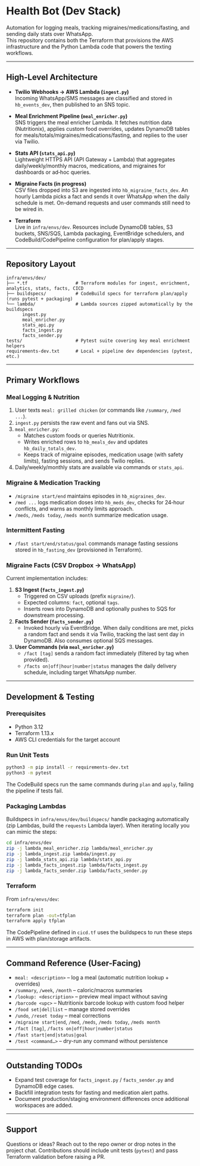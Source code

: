 # Health Bot (Dev Stack)

Automation for logging meals, tracking migraines/medications/fasting, and sending daily stats over WhatsApp.  
This repository contains both the Terraform that provisions the AWS infrastructure and the Python Lambda
code that powers the texting workflows.

---

## High-Level Architecture
- **Twilio Webhooks → AWS Lambda (`ingest.py`)**  
  Incoming WhatsApp/SMS messages are classified and stored in `hb_events_dev`, then published to an SNS topic.

- **Meal Enrichment Pipeline (`meal_enricher.py`)**  
  SNS triggers the meal enricher Lambda. It fetches nutrition data (Nutritionix), applies custom food overrides,
  updates DynamoDB tables for meals/totals/migraines/medications/fasting, and replies to the user via Twilio.

- **Stats API (`stats_api.py`)**  
  Lightweight HTTPS API (API Gateway + Lambda) that aggregates daily/weekly/monthly macros, medications, and
  migraines for dashboards or ad‑hoc queries.

- **Migraine Facts (in progress)**  
  CSV files dropped into S3 are ingested into `hb_migraine_facts_dev`. An hourly Lambda picks a fact and sends it
  over WhatsApp when the daily schedule is met. On-demand requests and user commands still need to be wired in.

- **Terraform**  
  Live in `infra/envs/dev`. Resources include DynamoDB tables, S3 buckets, SNS/SQS, Lambda packaging, EventBridge
  schedulers, and CodeBuild/CodePipeline configuration for plan/apply stages.

---

## Repository Layout

```
infra/envs/dev/
├── *.tf                  # Terraform modules for ingest, enrichment, analytics, stats, facts, CICD
├── buildspecs/           # CodeBuild specs for terraform plan/apply (runs pytest + packaging)
└── lambda/               # Lambda sources zipped automatically by the buildspecs
      ingest.py
      meal_enricher.py
      stats_api.py
      facts_ingest.py
      facts_sender.py
tests/                    # Pytest suite covering key meal enrichment helpers
requirements-dev.txt      # Local + pipeline dev dependencies (pytest, etc.)
```

---

## Primary Workflows

### Meal Logging & Nutrition
1. User texts `meal: grilled chicken` (or commands like `/summary`, `/med ...`).
2. `ingest.py` persists the raw event and fans out via SNS.
3. `meal_enricher.py`:
   - Matches custom foods or queries Nutritionix.
   - Writes enriched rows to `hb_meals_dev` and updates `hb_daily_totals_dev`.
   - Keeps track of migraine episodes, medication usage (with safety limits), fasting sessions, and sends Twilio replies.
4. Daily/weekly/monthly stats are available via commands or `stats_api`.

### Migraine & Medication Tracking
- `/migraine start/end` maintains episodes in `hb_migraines_dev`.
- `/med ...` logs medication doses into `hb_meds_dev`, checks for 24‑hour conflicts, and warns as monthly limits approach.
- `/meds`, `/meds today`, `/meds month` summarize medication usage.

### Intermittent Fasting
- `/fast start/end/status/goal` commands manage fasting sessions stored in `hb_fasting_dev` (provisioned in Terraform).

### Migraine Facts (CSV Dropbox → WhatsApp)
Current implementation includes:
1. **S3 Ingest (`facts_ingest.py`)**
   - Triggered on CSV uploads (prefix `migraine/`).
   - Expected columns: `fact`, optional `tags`.
   - Inserts rows into DynamoDB and optionally pushes to SQS for downstream processing.
2. **Facts Sender (`facts_sender.py`)**
   - Invoked hourly via EventBridge. When daily conditions are met, picks a random fact and sends it via Twilio,
     tracking the last sent day in DynamoDB. Also consumes optional SQS messages.
3. **User Commands (via `meal_enricher.py`)**
   - `/fact [tag]` sends a random fact immediately (filtered by tag when provided).
   - `/facts on|off|hour|number|status` manages the daily delivery schedule, including target WhatsApp number.

---

## Development & Testing

### Prerequisites
- Python 3.12
- Terraform 1.13.x
- AWS CLI credentials for the target account

### Run Unit Tests
```bash
python3 -m pip install -r requirements-dev.txt
python3 -m pytest
```
The CodeBuild specs run the same commands during `plan` and `apply`, failing the pipeline if tests fail.

### Packaging Lambdas
Buildspecs in `infra/envs/dev/buildspecs/` handle packaging automatically (zip Lambdas, build the `requests` Lambda layer).
When iterating locally you can mimic the steps:
```bash
cd infra/envs/dev
zip -j lambda_meal_enricher.zip lambda/meal_enricher.py
zip -j lambda_ingest.zip lambda/ingest.py
zip -j lambda_stats_api.zip lambda/stats_api.py
zip -j lambda_facts_ingest.zip lambda/facts_ingest.py
zip -j lambda_facts_sender.zip lambda/facts_sender.py
```

### Terraform
From `infra/envs/dev`:
```bash
terraform init
terraform plan -out=tfplan
terraform apply tfplan
```
The CodePipeline defined in `cicd.tf` uses the buildspecs to run these steps in AWS with plan/storage artifacts.

---

## Command Reference (User-Facing)
- `meal: <description>` – log a meal (automatic nutrition lookup + overrides)
- `/summary`, `/week`, `/month` – caloric/macros summaries
- `/lookup: <description>` – preview meal impact without saving
- `/barcode <upc>` – Nutritionix barcode lookup with custom food helper
- `/food set|del|list` – manage stored overrides
- `/undo`, `/reset today` – meal corrections
- `/migraine start|end`, `/med`, `/meds`, `/meds today`, `/meds month`
- `/fact [tag]`, `/facts on|off|hour|number|status`
- `/fast start|end|status|goal`
- `/test <command…>` – dry-run any command without persistence

---

## Outstanding TODOs
- Expand test coverage for `facts_ingest.py` / `facts_sender.py` and DynamoDB edge cases.
- Backfill integration tests for fasting and medication alert paths.
- Document production/staging environment differences once additional workspaces are added.

---

## Support
Questions or ideas? Reach out to the repo owner or drop notes in the project chat. Contributions should include unit
tests (`pytest`) and pass Terraform validation before raising a PR.
